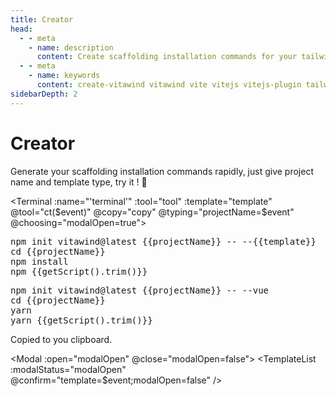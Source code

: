 ```yaml
---
title: Creator
head:
  - - meta
    - name: description
      content: Create scaffolding installation commands for your tailwind project. Keep it easy, Keep it simple.
  - - meta
    - name: keywords
      content: create-vitawind vitawind vite vitejs vitejs-plugin tailwind tailwindcss hmr react create-react-app vuecli vue-cli ng angular
sidebarDepth: 2
---
```


<script>
import Badge from '../.vitepress/components/Badge.vue'
import Terminal from '../.vitepress/components/Terminal.vue'
import Modal from '../.vitepress/components/Modal.vue'
import TemplateList from '../.vitepress/components/TemplateList.vue'

export default{
  data () {
    return {
      projectName: 'test-project',
      tool: 'npm',
      npm: true,
      yarn: false,
      storage: null,
      modalOpen: false,
      msgShow: false,
      template: 'vue',
      templates:{
        'vue':{
          name: 'Vite Vue',
          script: ['run','dev'],
        },
        'vue-ts':{
          name: 'Vite Vue + Typscript',
          script: ['run','dev'],
        },
        'react':{
          name: 'Vite React',
          script: ['run','dev'],
        },
        'react-ts':{
          name: 'Vite React + Typescript',
          script: ['run','dev'],
        },
        'vuecli':{
          name: 'Vue-CLI',
          script: ['run','serve'],
        },
        'vuecli5':{
          name: 'Vue-CLI 5',
          script: ['run','serve'],
        },
        'cra':{
          name: 'Create React App',
          script: ['','start'],
        },
        'ng':{
          name: 'Angular CLI',
          script: ['','start'],
        },
      }
    }
  },
  mounted () {
    if (typeof window !== 'undefined') {
      this.stroage = window.localStorage
      let tool = this.storage.getItem('tool')
    }
    this.tool = tool?tool:'npm';
    this.ct(this.tool)
  },
  methods:{
    ct (event) {
      const status = (event==='npm')
      this.tool = event
      this.npm = status
      this.yarn = !status
      this.storage.setItem('tool',event)
    },
    copy () {
      const copied = document.getElementById(`code-${this.tool}`).innerText
      var promise = navigator.clipboard.writeText(copied)
      this.msgShow = true
      setTimeout(this.clearMsg,2500)
    },
    clearMsg() {
      this.msgShow = false
    },
    getScript() {
      if (this.tool==='npm') {
        return this.templates[this.template].script.join(' ')
      } else {
        return this.templates[this.template].script[1]
      }
    }
  },
  components: {
    Terminal,Badge,Modal,TemplateList
  }
}
</script>


# Creator <Badge :color="'green'" :text="'TEST'" />

Generate your scaffolding installation commands rapidly, just give project name and template type, try it ! :tada:

<Terminal :name="'terminal'" :tool="tool" :template="template" @tool="ct($event)" @copy="copy" @typing="projectName=$event" @choosing="modalOpen=true">
<div v-if="npm"><pre id="code-npm" class="">
npm init vitawind@latest {{projectName}} -- --{{template}}
cd {{projectName}}
npm install
npm {{getScript().trim()}}
</pre></div><div v-if="yarn"><pre id="code-yarn">
npm init vitawind@latest {{projectName}} -- --vue
cd {{projectName}}
yarn
yarn {{getScript().trim()}}
</pre></div>
</Terminal>
<div
  class="text-sm text-gray-500 text-center mt-4 transition-all"
  :class="{'scale-100':msgShow,'scale-0':!msgShow}"
>
  <span class="bg-gray-200 p-1 rounded-md">
    Copied to you clipboard.
  </span>
</div>

<Modal :open="modalOpen" @close="modalOpen=false">
  <TemplateList :modalStatus="modalOpen" @confirm="template=$event;modalOpen=false" />
</Modal>